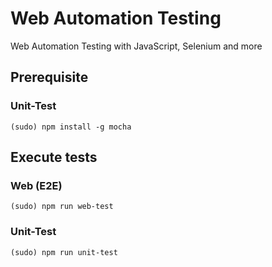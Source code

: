 # Web Automation Testing

Web Automation Testing with JavaScript, Selenium and more

## Prerequisite

### Unit-Test
```
(sudo) npm install -g mocha
```

## Execute tests

### Web (E2E)
```
(sudo) npm run web-test
```

### Unit-Test
```
(sudo) npm run unit-test
```